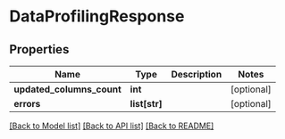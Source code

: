 # DataProfilingResponse

## Properties
Name | Type | Description | Notes
------------ | ------------- | ------------- | -------------
**updated_columns_count** | **int** |  | [optional] 
**errors** | **list[str]** |  | [optional] 

[[Back to Model list]](../README.md#documentation-for-models) [[Back to API list]](../README.md#documentation-for-api-endpoints) [[Back to README]](../README.md)

